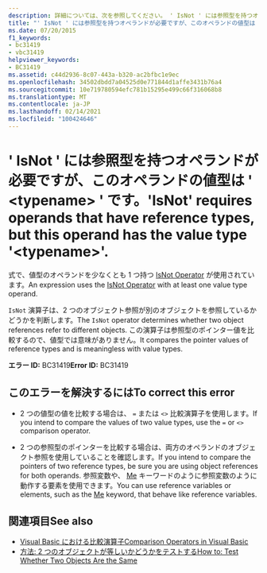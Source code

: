 ```yaml
---
description: 詳細については、次を参照してください。 ' IsNot ' には参照型を持つオペランドが必要ですが、このオペランドの値型は ' <typename> ' です。
title: "' IsNot ' には参照型を持つオペランドが必要ですが、このオペランドの値型は ' <typename> ' です。"
ms.date: 07/20/2015
f1_keywords:
- bc31419
- vbc31419
helpviewer_keywords:
- BC31419
ms.assetid: c44d2936-8c07-443a-b320-ac2bfbc1e9ec
ms.openlocfilehash: 34502dbdd7a04525d0e771844d1affe3431b76a4
ms.sourcegitcommit: 10e719780594efc781b15295e499c66f316068b8
ms.translationtype: MT
ms.contentlocale: ja-JP
ms.lasthandoff: 02/14/2021
ms.locfileid: "100424646"
---
```

# <a name="isnot-requires-operands-that-have-reference-types-but-this-operand-has-the-value-type-typename"></a><span data-ttu-id="f13f2-103">' IsNot ' には参照型を持つオペランドが必要ですが、このオペランドの値型は ' \<typename> ' です。</span><span class="sxs-lookup"><span data-stu-id="f13f2-103">'IsNot' requires operands that have reference types, but this operand has the value type '\<typename>'.</span></span>

<span data-ttu-id="f13f2-104">式で、値型のオペランドを少なくとも 1 つ持つ [IsNot Operator](../language-reference/operators/isnot-operator.md) が使用されています。</span><span class="sxs-lookup"><span data-stu-id="f13f2-104">An expression uses the [IsNot Operator](../language-reference/operators/isnot-operator.md) with at least one value type operand.</span></span>  
  
 <span data-ttu-id="f13f2-105">`IsNot` 演算子は、2 つのオブジェクト参照が別のオブジェクトを参照しているかどうかを判断します。</span><span class="sxs-lookup"><span data-stu-id="f13f2-105">The `IsNot` operator determines whether two object references refer to different objects.</span></span> <span data-ttu-id="f13f2-106">この演算子は参照型のポインター値を比較するので、値型では意味がありません。</span><span class="sxs-lookup"><span data-stu-id="f13f2-106">It compares the pointer values of reference types and is meaningless with value types.</span></span>  
  
 <span data-ttu-id="f13f2-107">**エラー ID:** BC31419</span><span class="sxs-lookup"><span data-stu-id="f13f2-107">**Error ID:** BC31419</span></span>  
  
## <a name="to-correct-this-error"></a><span data-ttu-id="f13f2-108">このエラーを解決するには</span><span class="sxs-lookup"><span data-stu-id="f13f2-108">To correct this error</span></span>  
  
- <span data-ttu-id="f13f2-109">2 つの値型の値を比較する場合は、 `=` または `<>` 比較演算子を使用します。</span><span class="sxs-lookup"><span data-stu-id="f13f2-109">If you intend to compare the values of two value types, use the `=` or `<>` comparison operator.</span></span>  
  
- <span data-ttu-id="f13f2-110">2 つの参照型のポインターを比較する場合は、両方のオペランドのオブジェクト参照を使用していることを確認します。</span><span class="sxs-lookup"><span data-stu-id="f13f2-110">If you intend to compare the pointers of two reference types, be sure you are using object references for both operands.</span></span> <span data-ttu-id="f13f2-111">参照変数や、 [Me](../programming-guide/program-structure/me-my-mybase-and-myclass.md#me) キーワードのように参照変数のように動作する要素を使用できます。</span><span class="sxs-lookup"><span data-stu-id="f13f2-111">You can use reference variables or elements, such as the [Me](../programming-guide/program-structure/me-my-mybase-and-myclass.md#me) keyword, that behave like reference variables.</span></span>  
  
## <a name="see-also"></a><span data-ttu-id="f13f2-112">関連項目</span><span class="sxs-lookup"><span data-stu-id="f13f2-112">See also</span></span>

- [<span data-ttu-id="f13f2-113">Visual Basic における比較演算子</span><span class="sxs-lookup"><span data-stu-id="f13f2-113">Comparison Operators in Visual Basic</span></span>](../programming-guide/language-features/operators-and-expressions/comparison-operators.md)
- [<span data-ttu-id="f13f2-114">方法: 2 つのオブジェクトが等しいかどうかをテストする</span><span class="sxs-lookup"><span data-stu-id="f13f2-114">How to: Test Whether Two Objects Are the Same</span></span>](../programming-guide/language-features/operators-and-expressions/how-to-test-whether-two-objects-are-the-same.md)
